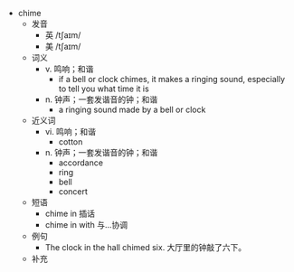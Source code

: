 - chime
  - 发音
    - 英 /tʃaɪm/
    - 美 /tʃaɪm/
  - 词义
    - v. 鸣响；和谐
      - if a bell or clock chimes, it makes a ringing sound, especially to tell you what time it is
    - n. 钟声；一套发谐音的钟；和谐
      - a ringing sound made by a bell or clock
  - 近义词
    - vi. 鸣响；和谐
      - cotton
    - n. 钟声；一套发谐音的钟；和谐
      - accordance
      - ring
      - bell
      - concert
  - 短语
    - chime in 插话
    - chime in with 与...协调
  - 例句
    - The clock in the hall chimed six. 大厅里的钟敲了六下。
  - 补充